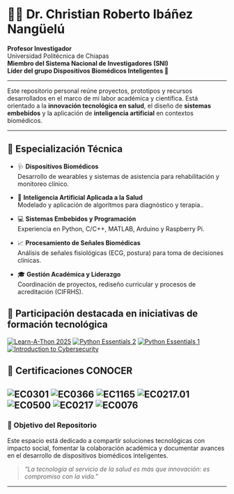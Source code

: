 # 👨‍🔬 Dr. Christian Roberto Ibáñez Nangüelú

**Profesor Investigador**  
Universidad Politécnica de Chiapas  
**Miembro del Sistema Nacional de Investigadores (SNI)**  
**Líder del grupo Dispositivos Biomédicos Inteligentes 🧠**

---

Este repositorio personal reúne proyectos, prototipos y recursos desarrollados en el marco de mi labor académica y científica. Está orientado a la **innovación tecnológica en salud**, el diseño de **sistemas embebidos** y la aplicación de **inteligencia artificial** en contextos biomédicos.

---

## 🧠 Especialización Técnica

- 🩺 **Dispositivos Biomédicos**  
  Desarrollo de wearables y sistemas de asistencia para rehabilitación y monitoreo clínico.

- 🤖 **Inteligencia Artificial Aplicada a la Salud**  
  Modelado y aplicación de algoritmos para diagnóstico y terapia..

- 💻 **Sistemas Embebidos y Programación**  
  Experiencia en Python, C/C++, MATLAB, Arduino y Raspberry Pi.

- 📈 **Procesamiento de Señales Biomédicas**  
  Análisis de señales fisiológicas (ECG, postura) para toma de decisiones clínicas.

- 🎓 **Gestión Académica y Liderazgo**  
  Coordinación de proyectos, rediseño curricular y procesos de acreditación (CIFRHS).

## 🧠 Participación destacada en iniciativas de formación tecnológica
[![Learn-A-Thon 2025](https://img.shields.io/badge/Cisco%20Networking%20Academy-Learn--A--Thon%202025-blue?logo=cisco)](https://www.credly.com/earner/earned/badge/f63e5605-4672-4045-b605-4d4853dae52d)
[![Python Essentials 2](https://img.shields.io/badge/Cisco%20Networking%20Academy-Python%20Essentials%202-blue?logo=cisco)](https://www.credly.com/earner/earned/badge/87d19768-2fe3-4a4f-b62c-ddbdd4c5d0e2)
[![Python Essentials 1](https://img.shields.io/badge/Cisco%20Networking%20Academy-Python%20Essentials%201-blue?logo=cisco)](https://www.credly.com/earner/earned/badge/81bba79b-7547-484d-bacc-506fade7ba9a)
[![Introduction to Cybersecurity](https://img.shields.io/badge/Cisco%20Networking%20Academy-Introduction%20to%20Cybersecurity-blue?logo=cisco)](https://www.credly.com/earner/earned/badge/d117b4c1-2211-4a2f-974e-5da7092a4108)

## 🧷 Certificaciones CONOCER
![EC0301](https://img.shields.io/badge/C20EC0301-Diseño%20de%20cursos%20presenciales-A30000?style=flat&logo=govdotmex&logoColor=white)
![EC0366](https://img.shields.io/badge/20EC0366-Cursos%20en%20línea-A30000?style=flat&logo=govdotmex&logoColor=white)
![EC1165](https://img.shields.io/badge/20EC1165-Tutoría%20en%20educación%20superior-A30000?style=flat&logo=govdotmex&logoColor=white)
![EC0217.01](https://img.shields.io/badge/20EC0217.01-Impartición%20presencial%20grupal-A30000?style=flat&logo=govdotmex&logoColor=white)
![EC0500](https://img.shields.io/badge/20EC0500-Legalidad%20y%20anticorrupción-A30000?style=flat&logo=govdotmex&logoColor=white)
![EC0217](https://img.shields.io/badge/20EC0217-Impartición%20presencial%20grupal-A30000?style=flat&logo=govdotmex&logoColor=white)
![EC0076](https://img.shields.io/badge/20EC0076-Evaluación%20por%20competencias-A30000?style=flat&logo=govdotmex&logoColor=white)
---

### 🚀 Objetivo del Repositorio

Este espacio está dedicado a compartir soluciones tecnológicas con impacto social, fomentar la colaboración académica y documentar avances en el desarrollo de dispositivos biomédicos inteligentes.

> _“La tecnología al servicio de la salud es más que innovación: es compromiso con la vida.”_

---
